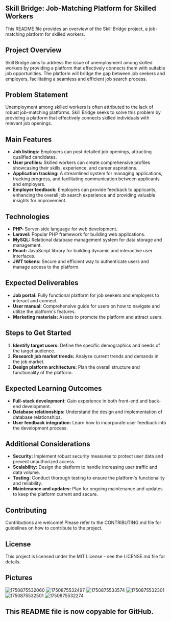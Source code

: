 ## Skill Bridge: Job-Matching Platform for Skilled Workers

This README file provides an overview of the Skill Bridge project, a job-matching platform for skilled workers.

## Project Overview

Skill Bridge aims to address the issue of unemployment among skilled workers by providing a platform that effectively connects them with suitable job opportunities. The platform will bridge the gap between job seekers and employers, facilitating a seamless and efficient job search process.

## Problem Statement

Unemployment among skilled workers is often attributed to the lack of robust job-matching platforms. Skill Bridge seeks to solve this problem by providing a platform that effectively connects skilled individuals with relevant job openings.

## Main Features

* **Job listings:** Employers can post detailed job openings, attracting qualified candidates.
* **User profiles:** Skilled workers can create comprehensive profiles showcasing their skills, experience, and career aspirations.
* **Application tracking:** A streamlined system for managing applications, tracking progress, and facilitating communication between applicants and employers.
* **Employer feedback:** Employers can provide feedback to applicants, enhancing the overall job search experience and providing valuable insights for improvement.

## Technologies

* **PHP:** Server-side language for web development.
* **Laravel:** Popular PHP framework for building web applications.
* **MySQL:** Relational database management system for data storage and management.
* **React:** JavaScript library for building dynamic and interactive user interfaces.
* **JWT tokens:** Secure and efficient way to authenticate users and manage access to the platform.

## Expected Deliverables

* **Job portal:** Fully functional platform for job seekers and employers to interact and connect.
* **User manual:** Comprehensive guide for users on how to navigate and utilize the platform's features.
* **Marketing materials:** Assets to promote the platform and attract users.

## Steps to Get Started

1. **Identify target users:** Define the specific demographics and needs of the target audience.
2. **Research job market trends:** Analyze current trends and demands in the job market.
3. **Design platform architecture:** Plan the overall structure and functionality of the platform.

## Expected Learning Outcomes

* **Full-stack development:** Gain experience in both front-end and back-end development.
* **Database relationships:** Understand the design and implementation of database relationships.
* **User feedback integration:** Learn how to incorporate user feedback into the development process.

## Additional Considerations

* **Security:** Implement robust security measures to protect user data and prevent unauthorized access.
* **Scalability:** Design the platform to handle increasing user traffic and data volume.
* **Testing:** Conduct thorough testing to ensure the platform's functionality and reliability.
* **Maintenance and updates:** Plan for ongoing maintenance and updates to keep the platform current and secure.

## Contributing

Contributions are welcome! Please refer to the CONTRIBUTING.md file for guidelines on how to contribute to the project.

## License

This project is licensed under the MIT License - see the LICENSE.md file for details.

## Pictures

![1750875532060](https://github.com/user-attachments/assets/7fc4ca15-f5be-4456-b821-89d63233b72a)
![1750875532497](https://github.com/user-attachments/assets/c3be7e97-6e47-4e45-95e8-9a3665770981)
![1750875533574](https://github.com/user-attachments/assets/e72d35a0-1871-4180-b2b7-5958ad267f52)
![1750875532301](https://github.com/user-attachments/assets/12d1f528-20e6-41c0-9df3-f35596d8a7b5)
![1750875532501](https://github.com/user-attachments/assets/59162dc5-9d0a-4e28-8587-d5407310702d)
![1750875532274](https://github.com/user-attachments/assets/7c141aba-e270-4ae5-abf2-5d38e54aa223)


## This README file is now copyable for GitHub.
